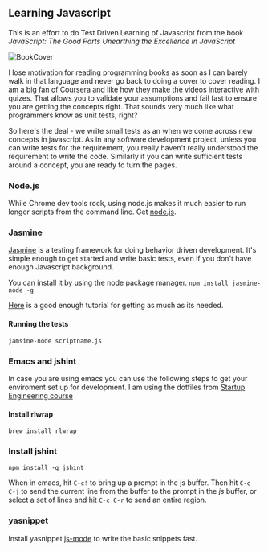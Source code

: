 ## Learning Javascript ##
This is an effort to do Test Driven Learning of Javascript from
the book *JavaScript: The Good Parts Unearthing the Excellence in JavaScript*

![BookCover](http://akamaicovers.oreilly.com/images/9780596517748/lrg.jpg "Book cover")

I lose motivation for reading programming books as soon as I can barely
walk in that language and never go back to doing a cover to cover
reading. I am a big fan of Coursera and like how they make the videos
interactive with quizes. That allows you to validate your assumptions and
fail fast to ensure you are getting the concepts right. That sounds
very much like what programmers know as unit tests, right?

So here's the deal - we write small tests as an when we come across new
concepts in javascript. As in any software development project, unless you
can write tests for the requirement, you really haven't really understood
the requirement to write the code. Similarly if you can write sufficient tests
around a concept, you are ready to turn the pages.

### Node.js  ###
While Chrome dev tools rock, using node.js makes it much easier to run longer scripts
from the command line. Get [node.js](http://nodejs.org/download/).

### Jasmine ###
[Jasmine](http://jasmine.github.io) is a testing framework for doing behavior
driven development. It's simple enough to get started and write basic tests,
even if you don't have enough Javascript background.

You can install it by using the node package manager.
`npm install jasmine-node -g`

[Here](http://evanhahn.com/how-do-i-jasmine/) is a good enough tutorial for getting
as much as its needed.

#### Running the tests ####

`jamsine-node scriptname.js`

### Emacs and jshint ###
In case you are using emacs you can use the following steps to get
your enviroment set up for development. I am using the dotfiles
from [Startup Engineering course](https://github.com/startup-class/dotfiles)


#### Install rlwrap ####
`brew install rlwrap`

### Install jshint ####
`npm install -g jshint`


When in emacs, hit `C-c!` to bring up a prompt in the js buffer.  Then
hit `C-c C-j` to send the current line from the buffer to the prompt in
the *js* buffer, or select a set of lines and hit `C-c C-r` to send an
entire region.

### yasnippet ###
Install yasnippet [js-mode](https://github.com/azer/js-yasnippets) to write the basic snippets fast.